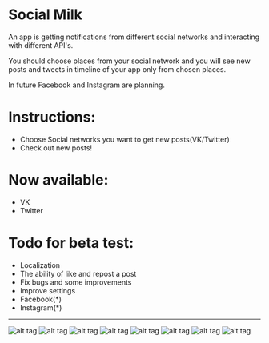 # Social Milk
An app is getting notifications from different social networks and interacting with different API's.

You should choose places from your social network and you will see new posts and tweets in timeline of your app only from chosen places.

In future Facebook and Instagram are planning.

# Instructions:
- Choose Social networks you want to get new posts(VK/Twitter)
- Check out new posts!

# Now available:
- VK
- Twitter

# Todo for beta test:
- Localization
- The ability of like and repost a post
- Fix bugs and some improvements
- Improve settings
- Facebook(*)
- Instagram(*)

-------------------


![alt tag](https://github.com/Kirillzzy/socialMilk/blob/master/screenshots/apps.jpg)
![alt tag](https://github.com/Kirillzzy/socialMilk/blob/master/screenshots/chooseApps.jpg)
![alt tag](https://github.com/Kirillzzy/socialMilk/blob/master/screenshots/vkTimeline.jpg)
![alt tag](https://github.com/Kirillzzy/socialMilk/blob/master/screenshots/twitterTimeline.jpg)
![alt tag](https://github.com/Kirillzzy/socialMilk/blob/master/screenshots/webView.jpg)
![alt tag](https://github.com/Kirillzzy/socialMilk/blob/master/screenshots/settings.jpg)
![alt tag](https://github.com/Kirillzzy/socialMilk/blob/master/screenshots/groupsVK.jpg)
![alt tag](https://github.com/Kirillzzy/socialMilk/blob/master/screenshots/peopleTwitter.jpg)
